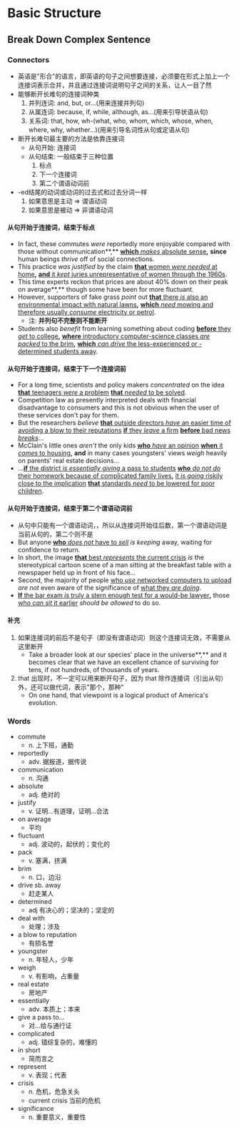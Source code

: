 # Basic Structure

## Break Down Complex Sentence

### Connectors

- 英语是"形合"的语言，即英语的句子之间想要连接，必须要在形式上加上一个连接词表示合并，并且通过连接词说明句子之间的关系，让人一目了然
- 能够断开长难句的连接词种类
    1. 并列连词: and, but, or...(用来连接并列句)
    2. 从属连词: because, if, while, although, as...(用来引导状语从句)
    3. 关系词: that, how, wh-(what, who, whom, which, whose, when, where, why, whether...)(用来引导名词性从句或定语从句)
- 断开长难句最主要的方法是依靠连接词
    - 从句开始: 连接词
    - 从句结束: 一般结束于三种位置
        1. 标点
        2. 下一个连接词
        3. 第二个谓语动词前
- -ed结尾的动词或动词的过去式和过去分词一样
    1. 如果意思是主动 => 谓语动词
    2. 如果意思是被动 => 非谓语动词

#### 从句开始于连接词，结束于标点

- In fact, these commutes *were* reportedly more enjoyable compared with those without communication**,** <ins>**which** *makes* absolute sense</ins>**,** </ins>**since** human beings *thrive* off of social connections</ins>.
- This practice *was justified* by the claim <ins>**that** women *were needed* at home</ins>**,** <ins>**and** it *kept* juries unrepresentative of women through the 1960s</ins>.
- This time experts reckon that prices are about 40% down on their peak on average**,** though some have been for more fluctuant.
- However, supporters of fake grass *point* out <ins>**that** there *is* also an environmental impact with natural lawns</ins>**,** <ins>**which** *need* mowing and therefore usually *consume* electricity or petrol</ins>.
    - 注: **并列句不完整则不能断开**
- Students also *benefit* from learning something about coding <ins>**before** they *get* to college</ins>**,** <ins>**where** introductory computer-science classes *are packed* to the brim</ins>**,** <ins>**which** *can drive* the less-experienced or -determined students away</ins>.

#### 从句开始于连接词，结束于下一个连接词前

- For a long time, scientists and policy makers *concentrated* on the idea <ins>**that** teenagers *were* a problem</ins> <ins>**that** *needed* to be solved</ins>.
- Competition law as presently interpreted deals with financial disadvantage to consumers and this is not obvious when the user of these services don't pay for them.
- But the researchers *believe* <ins>**that** outside directors *have* an easier time of avoiding a blow to their reputations</ins> <ins>**if** they *leave* a firm</ins> <ins>**before** bad news *breaks*</ins>...
- McClain's little ones *aren't* the only kids <ins>**who** *have* an opinion</ins> <ins>**when** it *comes* to housing</ins>**,** </ins>**and** in many cases youngsters' views *weigh* heavily on parents' real estate decisions</ins>...
- ...<ins>**if** the district *is essentially giving* a pass to students</ins> <ins>**who** *do not do* their homework because of complicated family lives</ins>**,** <ins>it *is going* riskily close to the implication</ins> <ins>**that** standards *need* to be lowered for poor children</ins>.

#### 从句开始于连接词，结束于第二个谓语动词前

- 从句中只能有一个谓语动词，，所以从连接词开始往后数，第一个谓语动词是当前从句的，第二个则不是
- But anyone <ins>**who** *does not* have to *sell*</ins> *is keeping* away, waiting for confidence to return.
- In short, the image <ins>**that** best *represents* the current crisis</ins> *is* the stereotypical cartoon scene of a man sitting at the breakfast table with a newspaper held up in front of his face...
- Second, the majority of people <ins>who *use* networked computers to upload</ins> *are not* even aware of the significance of <ins>what they *are doing*</ins>.
- <ins>**If** the bar exam *is* truly a stern enough test for a would-be lawyer</ins>**,** those <ins>who *can sit* it earlier</ins> *should be allowed* to do so.

#### 补充

1. 如果连接词的前后不是句子（即没有谓语动词）则这个连接词无效，不需要从这里断开
    - Take a broader look at our species' place in the universe**,** and it becomes clear that we have an excellent chance of surviving for tens, if not hundreds, of thousands of years.
2. that 出现时，不一定可以用来断开句子，因为 that 除作连接词（引出从句）外，还可以做代词，表示"那个，那种"
    - On one hand, that viewpoint is a logical product of America's evolution.

### Words

- commute
    - n. 上下班，通勤
- reportedly
    - adv. 据报道，据传说
- communication
    - n. 沟通
- absolute
    - adj. 绝对的
- justify
    - v. 证明...有道理，证明...合法
- on average
    - 平均
- fluctuant
    - adj. 波动的，起伏的；变化的
- pack
    - v. 塞满，挤满
- brim
    - n. 口，边沿
- drive sb. away
    - 赶走某人
- determined
    - adj 有决心的；坚决的；坚定的
- deal with
    - 处理；涉及
- a blow to reputation
    - 有损名誉
- youngster
    - n. 年轻人，少年
- weigh
    - v. 有影响，占重量
- real estate
    - 房地产
- essentially
    - adv. 本质上；本来
- give a pass to...
    - 对...给与通行证
- complicated
    - adj. 错综复杂的，难懂的
- in short
    - 简而言之
- represent
    - v. 表现；代表
- crisis
    - n. 危机，危急关头
    - current crisis 当前的危机
- significance
    - n. 重要意义，重要性

